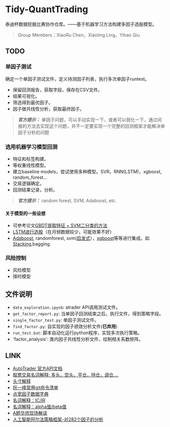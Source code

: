 # Tidy-QuantTrading
泰迪杯数据挖掘比赛协作仓库。——基于机器学习方法构建多因子选股模型。
> Group Members：XiaoRu Chen，Xiaoling Ling，Yihao Qiu

## TODO

### 单因子测试

确定一个单因子测试文件，定义待测因子列表，执行多次单因子runtest。
- 保留回测报告，获取字段，保存在CSV文件。
- 结果可视化。
- 筛选得到最优因子。
- 因子做共线性分析，获取最终因子。

> _**官方提示：**_ 单因子问题，可以手动实现一下，或者可以弱化一下，通过间接的方法去实现这个问题，并不一定要实现一个完整的回测框架才能解决单因子分析的问题

### 选用机器学习模型回测
- 特征和标签构建。
- 等权重线性模型。
- 建立baseline models，尝试使用多种模型。SVR，RNN(LSTM)，xgboost, random_forest...
- 交易逻辑确定。
- 回测结果记录，分析。

> _**官方提示：**_ random forest, SVM, Adaboost, etc.
> 
#### 关于模型的一些设想
- 可参考论文[GBDT提取特征 + SVM二分类的方法](https://github.com/JoshuaQYH/TIDIBEI/blob/master/references/SA20190100000_36930159.pdf)
- [LSTM进行选股](https://qiniu-images.datayes.com/huatai9.pdf)（在月频数据较少，可能效果不好）
- [Adaboost](http://pg.jrj.com.cn/acc/Res/CN_RES/INVEST/2016/5/31/ed36ae43-0f6e-4051-bb9c-2e9a67632d74.pdf), randomforest, svm([启发式](http://or.nsfc.gov.cn/bitstream/00001903-5/353458/1/1000008947591.pdf)），[xgboost](https://cloud.tencent.com/developer/article/1137060)等等进行集成。如[Stacking](https://cloud.tencent.com/developer/article/1137060),bagging. 

### 风险控制
- 风险模型
- 择时模型


## 文件说明
- `data_exploration.ipynb`: atrader API调用测试文件。
- `get_factor_report.py`: 当单因子回测结束之后，执行文件，得到策略字段。
- `single_factor_test.py`: 单因子测试文件。
- `find_factor.py`: 自实现的因子绩效分析文件(**已弃用**)
- `run_test.bat`: 脚本自动化运行python程序，实现多次执行策略。
- 'factor_analysis': 类内因子共线性分析文件，绘制相关系数矩阵。

## LINK 
- [AutoTrader 官方API文档](https://www.digquant.com.cn/documents/17#h1-u5FEBu901Fu5F00u59CB-0)
- [股票交易名词解释: 多头，空头，平仓，持仓，调仓....](http://stock.hexun.com/menu/stepbystep/step3.html)
- [头寸解释](https://wiki.mbalib.com/wiki/%E5%A4%B4%E5%AF%B8)
- [阮一峰常用git命令清单](http://www.ruanyifeng.com/blog/2015/12/git-cheat-sheet.html)
- [点宽因子数据字典](https://www.digquant.com.cn/documents/23)
- [名词解释：IC/IR](https://xueqiu.com/1652627245/108835836)
- [名词解释：alpha值/beta值](https://blog.csdn.net/yezi113yezi/article/details/81078128)
- [A题华师现场解读](https://edu.tipdm.org/)
- [人工智能阿尔法策略框架-对282个因子的分析](https://www.jiqizhixin.com/articles/2019-01-26-5)
